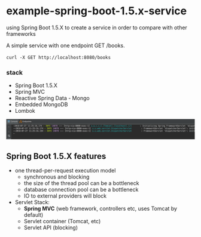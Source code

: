 # example-spring-boot-1.5.x-service
using Spring Boot 1.5.X to create a service in order to compare with other frameworks

A simple service with one endpoint GET /books. 

`curl -X GET http://localhost:8080/books`

### stack
- Spring Boot 1.5.X
- Spring MVC
- Reactive Spring Data - Mongo
- Embedded MongoDB 
- Lombok

![per_thread_handling.png](per_thread_handling.png)

## Spring Boot 1.5.X features

* one thread-per-request execution model
    - synchronous and blocking
    - the size of the thread pool can be a bottleneck
    - database connection pool can be a bottleneck
    - IO to external providers will block
* Servlet Stack: 
    - **Spring MVC** (web framework, controllers etc, uses Tomcat by default)
    - Servlet container (Tomcat, etc)
    - Servlet API (blocking)
    